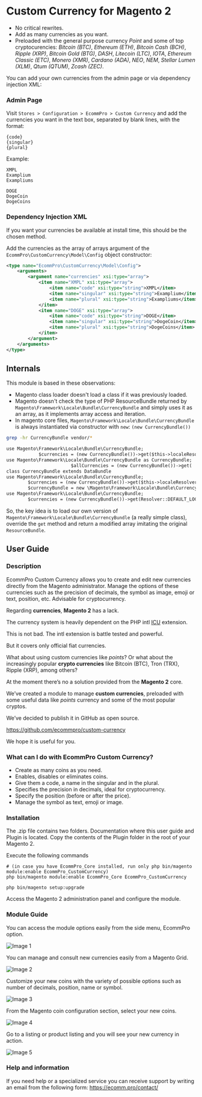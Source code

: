 # Custom Currency for Magento 2

- No critical rewrites.
- Add as many currencies as you want.
- Preloaded with the general purpose currency *Point* and some of top cryptocurencies: *Bitcoin (BTC)*, *Ethereum (ETH)*, *Bitcoin Cash (BCH)*, *Ripple (XRP)*, *Bitcoin Gold (BTG)*, *DASH*, *Litecoin (LTC)*, *IOTA*, *Ethereum Classic (ETC)*, *Monero (XMR)*, *Cardano (ADA)*, *NEO*, *NEM*, *Stellar Lumen (XLM)*, *Qtum (QTUM)*, *Zcash (ZEC)*.

You can add your own currencies from the admin page or via dependency injection XML:

### Admin Page

Visit `Stores > Configuration > EcommPro > Custom Currency` and add the currencies you want in the text box, separated by blank lines, with the format:

```
{code}
{singular}
{plural}
```

Example:

```
XMPL
Examplium
Exampliums

DOGE
DogeCoin
DogeCoins
```

### Dependency Injection XML

If you want your currencies be available at install time, this should be the chosen method.

Add the currencies as the array of arrays argument of the `EcommPro\CustomCurrency\Model\Config` object constructor:

```xml
<type name="EcommPro\CustomCurrency\Model\Config">
    <arguments>
        <argument name="currencies" xsi:type="array">
            <item name="XMPL" xsi:type="array">
                <item name="code" xsi:type="string">XMPL</item>
                <item name="singular" xsi:type="string">Examplium</item>
                <item name="plural" xsi:type="string">Exampliums</item>
            </item>
            <item name="DOGE" xsi:type="array">
                <item name="code" xsi:type="string">DOGE</item>
                <item name="singular" xsi:type="string">DogeCoin</item>
                <item name="plural" xsi:type="string">DogeCoins</item>
            </item>
        </argument>
    </arguments>
</type>
```

## Internals

This module is based in these observations:

- Magento class loader doesn't load a class if it was previously loaded.
- Magento doesn't check the type of PHP ResourceBundle returned by `Magento\Framework\Locale\Bundle\CurrencyBundle` and simply uses it as an array, as it implements array access and iteration.
- In magento core files, `Magento\Framework\Locale\Bundle\CurrencyBundle` is always instantiated via constructor with `new`: `(new CurrencyBundle())`

```bash
grep -hr CurrencyBundle vendor/*
```

```txt
use Magento\Framework\Locale\Bundle\CurrencyBundle;
            $currencies = (new CurrencyBundle())->get($this->localeResolver->getLocale())['Currencies'];
use Magento\Framework\Locale\Bundle\CurrencyBundle as CurrencyBundle;
                        $allCurrencies = (new CurrencyBundle())->get(
class CurrencyBundle extends DataBundle
use Magento\Framework\Locale\Bundle\CurrencyBundle;
        $currencies = (new CurrencyBundle())->get($this->localeResolver->getLocale())['Currencies'] ?: [];
        $currencyBundle = new \Magento\Framework\Locale\Bundle\CurrencyBundle();
use Magento\Framework\Locale\Bundle\CurrencyBundle;
        $currencies = (new CurrencyBundle())->get(Resolver::DEFAULT_LOCALE)['Currencies'];
```

So, the key idea is to load our own version of `Magento\Framework\Locale\Bundle\CurrencyBundle` (a really simple class), override the `get` method and return a modified array imitating the original `ResourceBundle`.


## User Guide

### Description

EcommPro Custom Currency allows you to create and edit new currencies directly from the Magento administrator. Manage the options of these currencies such as the precision of decimals, the symbol as image, emoji or text, position, etc. Advisable for cryptocurrency.

Regarding **currencies**, **Magento 2** has a lack.

The currency system is heavily dependent on the PHP intl [ICU](http://site.icu-project.org/) extension.

This is not bad. The intl extension is battle tested and powerful.

But it covers only official fiat currencies.

What about using custom currencies like *points*? Or what about the increasingly popular **crypto currencies** like Bitcoin (BTC), Tron (TRX), Ripple (XRP), among others?

At the moment there’s no a solution provided from the **Magento 2** core.

We’ve created a module to manage **custom currencies**, preloaded with some useful data like *points* currency and some of the most popular cryptos.

We’ve decided to publish it in GitHub as open source.

<a class="uri" href="https://github.com/ecommpro/custom-currency">https://github.com/ecommpro/custom-currency</a>

We hope it is useful for you.

### What can I do with EcommPro Custom Currency?

- Create as many coins as you need.
- Enables, disables or eliminates coins.
- Give them a code, a name in the singular and in the plural.
- Specifies the precision in decimals, ideal for cryptocurrency.
- Specify the position (before or after the price).
- Manage the symbol as text, emoji or image.

### Installation

The .zip file contains two folders. Documentation where this user guide and Plugin is located. Copy the contents of the Plugin folder in the root of your Magento 2.

Execute the following commands
    
    # (in case you have EcommPro_Core installed, run only php bin/magento module:enable EcommPro_CustomCurrency)
    php bin/magento module:enable EcommPro_Core EcommPro_CustomCurrency

    php bin/magento setup:upgrade

Access the Magento 2 administration panel and configure the module.

### Module Guide

You can access the module options easily from the side menu, EcommPro option.

![Image 1](https://ecomm.pro/wp-content/uploads/2019/01/01.png)

You can manage and consult new currencies easily from a Magento Grid.

![Image 2](https://ecomm.pro/wp-content/uploads/2019/01/02.png)

Customize your new coins with the variety of possible options such as number of decimals, position, name or symbol.

![Image 3](https://ecomm.pro/wp-content/uploads/2019/01/03.png)

From the Magento coin configuration section, select your new coins.

![Image 4](https://ecomm.pro/wp-content/uploads/2019/01/04.png)

Go to a listing or product listing and you will see your new currency in action.

![Image 5](https://ecomm.pro/wp-content/uploads/2019/01/05.png)

### Help and information

If you need help or a specialized service you can receive support by writing an email from the following form:
https://ecomm.pro/contact/
